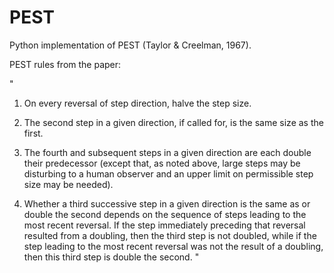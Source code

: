 # PEST
Python implementation of PEST (Taylor &amp; Creelman, 1967).

PEST rules from the paper:

"
1. On every reversal of step direction, halve the step size. 

2. The second step in a given direction, if called for, is the same size as the first. 

3. The fourth and subsequent steps in a given direction are each double their predecessor (except that, as noted above, large steps may be disturbing to a human observer and an upper limit on permissible step size may be needed). 

4. Whether a third successive step in a given direction is the same as or double the second depends on the sequence of steps leading to the most recent reversal.  If the step immediately preceding that reversal resulted from a doubling, then the third step is not doubled, while if the step leading to the most recent reversal was not the result of a doubling, then this third step is double the second.
"
